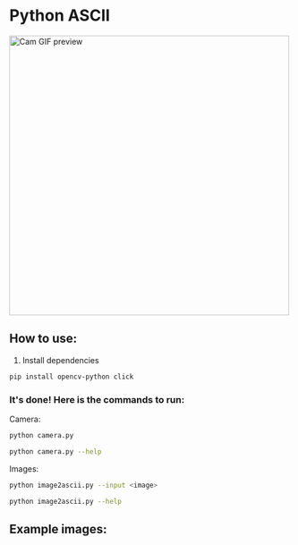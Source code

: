 # Python ASCII

<img src="https://github.com/barabum0/python-ascii/blob/master/github/camera_preview.gif?raw=true" alt="Cam GIF preview" width="500"/>

## How to use:
1. Install dependencies
```bash
pip install opencv-python click
```

### It's done! Here is the commands to run:
Camera:
```bash
python camera.py

python camera.py --help
```

Images:
```bash
python image2ascii.py --input <image>

python image2ascii.py --help
```

## Example images:
```

```